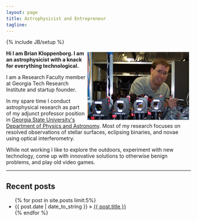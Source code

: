 ```yaml
---
layout: page
title: Astrophysicist and Entrepreneur
tagline:
---
```

{% include JB/setup %}


<!--- Enable markdown parsing inside of a div using markdown="1" --->
<img class="img-responsive img-thumbnail"
    style="float: right; width: 55%; margin: 5px;"
    src="/images/brian-at-chara.jpg"
    alt="A photograph of Brian Kloppenborg at CHARA" />
**Hi I am Brian Kloppenborg. I am an astrophysicist with a knack for everything
technological.**

I am a Research Faculty member at Georgia Tech Research Institute and startup
founder.

In my spare time I conduct astrophysical research as part of my adjunct
professor position in [Georgia State University's](http://gsu.edu)
[Department of Physics and Astronomy](http://phy-astr.gsu.edu/).
Most of my research focuses on resolved observations of stellar surfaces,
eclipsing binaries, and novae using optical interferometry.

While not working I like to explore the outdoors, experiment with new technology,
come up with innovative solutions to otherwise benign problems, and play old
video games.

-----

## Recent posts

<ul class="posts">
  {% for post in site.posts limit:5%}
    <li><span>{{ post.date | date_to_string }}</span> &raquo; <a href="{{ BASE_PATH }}{{ post.url }}">{{ post.title }}</a></li>
  {% endfor %}
</ul>
